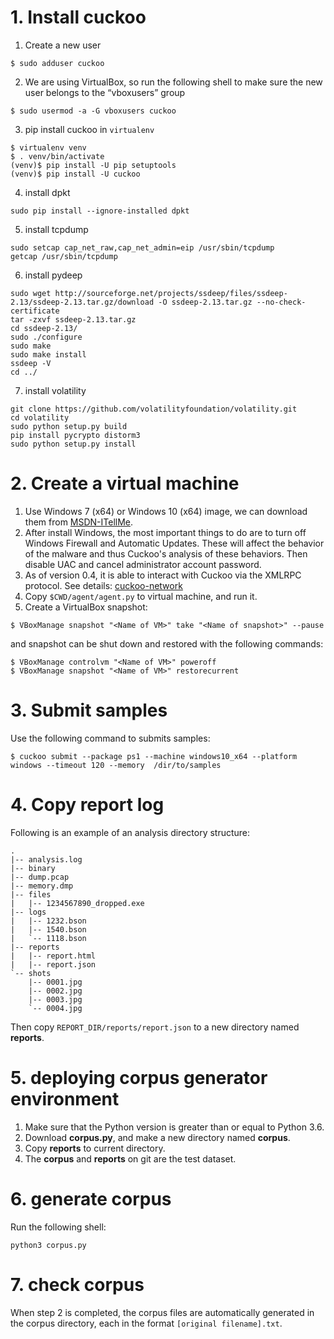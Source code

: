 # 1. Install cuckoo
1. Create a new user
```
$ sudo adduser cuckoo
```
2. We are using VirtualBox, so run the following shell to make sure the new user belongs to the “vboxusers” group
```
$ sudo usermod -a -G vboxusers cuckoo
```
3. pip install cuckoo in `virtualenv`
```
$ virtualenv venv
$ . venv/bin/activate
(venv)$ pip install -U pip setuptools
(venv)$ pip install -U cuckoo
```
4. install dpkt
```
sudo pip install --ignore-installed dpkt
```
5. install tcpdump
```
sudo setcap cap_net_raw,cap_net_admin=eip /usr/sbin/tcpdump
getcap /usr/sbin/tcpdump
```
6. install pydeep
```
sudo wget http://sourceforge.net/projects/ssdeep/files/ssdeep-2.13/ssdeep-2.13.tar.gz/download -O ssdeep-2.13.tar.gz --no-check-certificate
tar -zxvf ssdeep-2.13.tar.gz
cd ssdeep-2.13/
sudo ./configure
sudo make
sudo make install
ssdeep -V
cd ../
```
7. install volatility
```
git clone https://github.com/volatilityfoundation/volatility.git
cd volatility
sudo python setup.py build
pip install pycrypto distorm3
sudo python setup.py install
```

# 2. Create a virtual machine
1. Use Windows 7 (x64) or Windows 10 (x64) image, we can download them from [MSDN-ITellMe](https://msdn.itellyou.cn/).
2. After install Windows, the most important things to do are to turn off Windows Firewall and Automatic Updates. These will affect the behavior of the malware and thus Cuckoo's analysis of these behaviors. Then disable UAC and cancel administrator account password.
3. As of version 0.4, it is able to interact with Cuckoo via the XMLRPC protocol. See details: [cuckoo-network](https://cuckoo-sandbox.readthedocs.io/zh-cn/latest/installation/guest/network.html)
4. Copy `$CWD/agent/agent.py` to virtual machine, and run it.
5. Create a VirtualBox snapshot:
```
$ VBoxManage snapshot "<Name of VM>" take "<Name of snapshot>" --pause
```
and snapshot can be shut down and restored with the following commands: 
```
$ VBoxManage controlvm "<Name of VM>" poweroff
$ VBoxManage snapshot "<Name of VM>" restorecurrent
```
# 3. Submit samples
Use the following command to submits samples:
```
$ cuckoo submit --package ps1 --machine windows10_x64 --platform windows --timeout 120 --memory  /dir/to/samples
```
# 4. Copy report log
Following is an example of an analysis directory structure:
```
.
|-- analysis.log
|-- binary
|-- dump.pcap
|-- memory.dmp
|-- files
|   |-- 1234567890_dropped.exe
|-- logs
|   |-- 1232.bson
|   |-- 1540.bson
|   `-- 1118.bson
|-- reports
|   |-- report.html
|   |-- report.json
`-- shots
    |-- 0001.jpg
    |-- 0002.jpg
    |-- 0003.jpg
    `-- 0004.jpg
```
Then copy `REPORT_DIR/reports/report.json` to a new directory named **reports**.

# 5. deploying corpus generator environment
1. Make sure that the Python version is greater than or equal to Python 3.6.
2. Download **corpus.py**, and make a new directory named **corpus**.
3. Copy **reports** to current directory.
4. The **corpus** and **reports** on git are the test dataset.

# 6. generate corpus
Run the following shell:
```
python3 corpus.py
```
# 7. check corpus
When step 2 is completed, the corpus files are automatically generated in the corpus directory, each in the format `[original filename].txt`.


